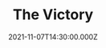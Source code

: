 ---
title: "The Victory"
image: https://i.imgur.com/34Nj99w.png
date: 2021-11-07T14:30:00.000Z
video:
  type: vimeo
  id: 643583358
speaker:
    name: "Bart Wilkins"
    permalink: "bart-wilkins"
series: "babylon"
---